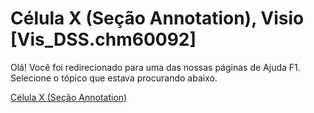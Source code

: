 
# Célula X (Seção Annotation), Visio [Vis_DSS.chm60092]

Olá! Você foi redirecionado para uma das nossas páginas de Ajuda F1. Selecione o tópico que estava procurando abaixo.

[Célula X (Seção Annotation)](http://msdn.microsoft.com/library/f9db8623-9fcf-7037-2d11-d509f463025d%28Office.15%29.aspx)
